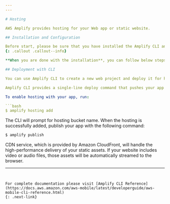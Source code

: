 ```yaml
---
---

# Hosting

AWS Amplify provides hosting for your Web app or static website.

## Installation and Configuration

Before start, please be sure that you have installed the Amplify CLI and client libraries by visiting [AWS Amplify JavaScript Installation Guide]({%if jekyll.environment == 'production'%}{{site.amplify.baseurl}}{%endif%}/media/install_n_config). 
{: .callout .callout--info}

**When you are done with the installation**, you can follow below steps to enable Storage category in your app.

## Deployment with CLI

You can use Amplify CLI to create a new web project and deploy it for hosting and streaming.  

Amplify CLI provides a single-line deploy command that pushes your app's static assets to the Content Delivery Network (CDN). Using a CDN dramatically increases your app's loading performance by serving your content to your users from the nearest edge location.

To enable hosting with your app, run: 

```bash
$ amplify hosting add
```

The CLI will prompt for hosting bucket name. When the hosting is successfully added, publish your app with the following command:

```bash
$ amplify publish
```

CDN service, which is provided by Amazon CloudFront, will handle the high-performance delivery of your static assets. If your website includes video or audio files, those assets will be automatically streamed to the browser.

---
```


For complete documentation please visit [Amplify CLI Reference](https://docs.aws.amazon.com/aws-mobile/latest/developerguide/aws-mobile-cli-reference.html)
{: .next-link}
